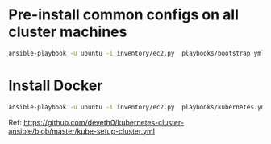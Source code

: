 # Pre-install common configs on all cluster machines

```bash
ansible-playbook -u ubuntu -i inventory/ec2.py  playbooks/bootstrap.yml --limit tag_Workload_kubernetes
```

# Install Docker

```bash
ansible-playbook -u ubuntu -i inventory/ec2.py  playbooks/kubernetes.yml --limit tag_Workload_kubernetes
```

Ref: https://github.com/deveth0/kubernetes-cluster-ansible/blob/master/kube-setup-cluster.yml
